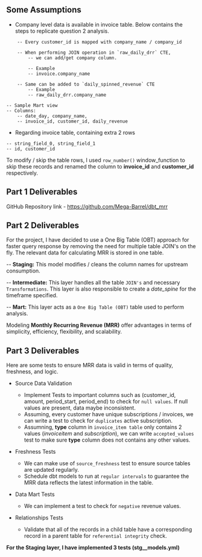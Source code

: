 ## Some Assumptions
- Company level data is available in invoice table. Below contains the steps to replicate question 2 analysis.
```
    -- Every customer_id is mapped with company_name / company_id

    -- When performing JOIN operation in `raw_daily_drr` CTE,
        -- we can add/get company column.

        -- Example
        -- invoice.company_name
    
    -- Same can be added to `daily_spinned_revenue` CTE
        -- Example
        -- raw_daily_drr.company_name

-- Sample Mart view
-- Columns: 
    -- date_day, company_name, 
    -- invoice_id, customer_id, daily_revenue
```

- Regarding invoice table, containing extra 2 rows
```
-- string_field_0, string_field_1
-- id, customer_id
```
To modify / skip the table rows, I used `row_number()` window_function to skip these records and renamed the column to **invoice_id** and **customer_id** respectively.


## Part 1 Deliverables
GitHub Repository link - https://github.com/Mega-Barrel/dbt_mrr

## Part 2 Deliverables
For the project, I have decided to use a One Big Table (OBT) approach for faster query response by removing the need for multiple table JOIN's on the fly. The relevant data for calculating MRR is stored in one table.

-- **Staging:** This model modifies / cleans the column names for upstream consumption.

-- **Intermediate:** This layer handles all the table `JOIN's` and necessary `Transformations`. This layer is also responsible to create a *date_spine* for the timeframe specified.

-- **Mart:** This layer acts as a `One Big Table (OBT)` table used to perform analysis. 

Modeling **Monthly Recurring Revenue (MRR)** offer advantages in terms of simplicity, efficiency, flexibility, and scalability.

## Part 3 Deliverables
Here are some tests to ensure MRR data is valid in terms of quality, freshness, and logic.

- Source Data Validation
  - Implement Tests to important columns such as (customer_id, amount, period_start, period_end) to check for `null values`. If null values are present, data maybe inconsistent.
  - Assuming, every customer have unique subscriptions / invoices, we can write a test to check for `duplicates` active subscription.
  - Assumning, **type** column in `invoice_item table` only contains 2 values (*invoiceitem* and *subscription*), we can write `accepted_values` test to make sure **type** column does not contains any other values.

- Freshness Tests
  - We can make use of `source_freshness` test to ensure source tables are updated regularly.
  - Schedule dbt models to run at `regular intervals` to guarantee the MRR data reflects the latest information in the table.

- Data Mart Tests
  - We can implement a test to check for `negative` revenue values.

- Relationships Tests
  - Validate that all of the records in a child table have a corresponding record in a parent table for `referential integrity` check.

**For the Staging layer, I have implemented 3 tests (stg__models.yml)**